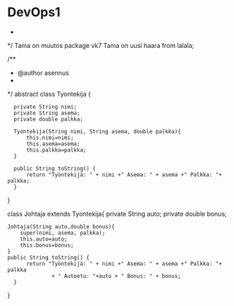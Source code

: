 # DevOps1

 * 
 */
Tama on muutos package vk7 Tama on uusi haara from lalala;

/**
 * @author asennus
 *
 */
abstract class Tyontekija {
	
	  private String nimi; 
	  private String asema; 
	  private double palkka; 
	  
	  Tyontekija(String nimi, String asema, double palkka){
		  this.nimi=nimi;
		  this.asema=asema;
		  this.palkka=palkka;
	  }
	
	  public String toString() {
		  return "Työntekijä: " + nimi +" Asema: " + asema +" Palkka: "+ palkka;
	  }

}

class Johtaja extends Tyontekija{
	private String auto;
	private double bonus;
	
	Johtaja(String auto,double bonus){
		super(nimi, asema, palkka);
		this.auto=auto;
		this.bonus=bonus;
	}
	public String toString() {
		  return "Työntekijä: " + nimi +" Asema: " + asema +" Palkka: "+ palkka 
				  + " Autoetu: "+auto + " Bonus: " + bonus;
	  }
	
	
	
	
	
	
	
	
}
